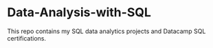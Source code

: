# Data-Analysis-with-SQL
This repo contains my SQL data analytics projects and Datacamp SQL certifications.
